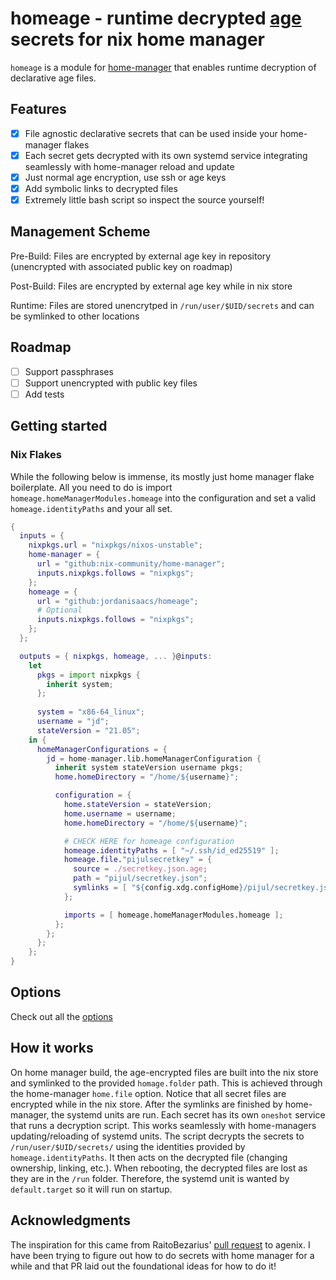 # homeage - runtime decrypted [age](https://github.com/str4d/rage) secrets for nix home manager

`homeage` is a module for [home-manager](https://github.com/nix-community/home-manager) that enables runtime decryption of declarative age files.

## Features

- [x] File agnostic declarative secrets that can be used inside your home-manager flakes
- [x] Each secret gets decrypted with its own systemd service integrating seamlessly with home-manager reload and update
- [x] Just normal age encryption, use ssh or age keys
- [X] Add symbolic links to decrypted files
- [x] Extremely little bash script so inspect the source yourself!

## Management Scheme

Pre-Build: Files are encrypted by external age key in repository (unencrypted with associated public key on roadmap)

Post-Build: Files are encrypted by external age key while in nix store

Runtime: Files are stored unencrytped in `/run/user/$UID/secrets` and can be symlinked to other locations

## Roadmap

- [ ] Support passphrases
- [ ] Support unencrypted with public key files
- [ ] Add tests

## Getting started

### Nix Flakes

While the following below is immense, its mostly just home manager flake boilerplate. All you need to do is import `homeage.homeManagerModules.homeage` into the configuration and set a valid `homeage.identityPaths` and your all set.

```nix
{
  inputs = {
    nixpkgs.url = "nixpkgs/nixos-unstable";
    home-manager = {
      url = "github:nix-community/home-manager";
      inputs.nixpkgs.follows = "nixpkgs";
    };
    homeage = {
      url = "github:jordanisaacs/homeage";
      # Optional
      inputs.nixpkgs.follows = "nixpkgs";
    };
  };

  outputs = { nixpkgs, homeage, ... }@inputs:
    let
      pkgs = import nixpkgs {
        inherit system;
      };
      
      system = "x86-64_linux";
      username = "jd";
      stateVersion = "21.05";
    in {
      homeManagerConfigurations = {
        jd = home-manager.lib.homeManagerConfiguration {
          inherit system stateVersion username pkgs;
          home.homeDirectory = "/home/${username}";

          configuration = {
            home.stateVersion = stateVersion;
            home.username = username;
            home.homeDirectory = "/home/${username}";

            # CHECK HERE for homeage configuration
            homeage.identityPaths = [ "~/.ssh/id_ed25519" ];
            homeage.file."pijulsecretkey" = {
              source = ./secretkey.json.age;
              path = "pijul/secretkey.json";
              symlinks = [ "${config.xdg.configHome}/pijul/secretkey.json" ];
            };

            imports = [ homeage.homeManagerModules.homeage ];
          };
        };
      };
    };
}
```

## Options

Check out all the [options](./options.md)

## How it works

On home manager build, the age-encrypted files are built into the nix store and symlinked to the provided `homage.folder` path. This is achieved through the home-manager `home.file` option. Notice that all secret files are encrypted while in the nix store. After the symlinks are finished by home-manager, the systemd units are run. Each secret has its own `oneshot` service that runs a decryption script. This works seamlessly with home-managers updating/reloading of systemd units. The script decrypts the secrets to `/run/user/$UID/secrets/` using the identities provided by `homeage.identityPaths`. It then acts on the decrypted file (changing ownership, linking, etc.). When rebooting, the decrypted files are lost as they are in the `/run` folder. Therefore, the systemd unit is wanted by `default.target` so it will run on startup.

## Acknowledgments

The inspiration for this came from RaitoBezarius' [pull request](https://github.com/ryantm/agenix/pull/58/files) to agenix. I have been trying to figure out how to do secrets with home manager for a while and that PR laid out the foundational ideas for how to do it!
